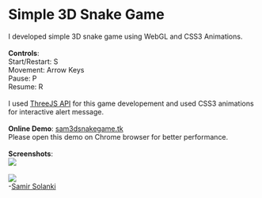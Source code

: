 Simple 3D Snake Game
====================
I developed simple 3D snake game using WebGL and CSS3 Animations.
<br><br>
<b>Controls</b>:
<br>
Start/Restart: S
<br>
Movement: Arrow Keys
<br>
Pause: P
<br>
Resume: R
<br><br>
I used  <a href="http://mrdoob.github.io/three.js/" target="_blank">ThreeJS API</a> for this game developement and used CSS3 animations for interactive alert message.
<br>
<br>
<b>Online Demo</b>:  <a href="http://sam3dsnakegame.tk/" target="_blank">sam3dsnakegame.tk</a>
<br>Please open this demo on Chrome browser for better performance.
<br>
<br>
<b>Screenshots</b>:
<br>
<img src="http://www.techjini.com/blog/wp-content/uploads/2013/04/Snake_Game_1.png">
<br><br>
<img src="http://www.techjini.com/blog/wp-content/uploads/2013/04/Snake_Game_2.png">
<br>
-<a href="http://www.techjini.com/blog/author/samir/" target="_blank">Samir Solanki</a>
